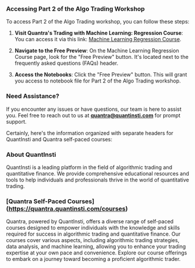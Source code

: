 ### Accessing Part 2 of the Algo Trading Workshop

To access Part 2 of the Algo Trading workshop, you can follow these steps:

1. **Visit Quantra's Trading with Machine Learning: Regression Course**: You can access it via this link: [Machine Learning Regression Course](https://quantra.quantinsti.com/course/trading-with-machine-learning-regression).

2. **Navigate to the Free Preview**: On the Machine Learning Regression Course page, look for the "Free Preview" button. It's located next to the frequently asked questions (FAQs) header.

3. **Access the Notebooks**: Click the "Free Preview" button. This will grant you access to notebook file for Part 2 of the Algo Trading workshop.

### Need Assistance?

If you encounter any issues or have questions, our team is here to assist you. Feel free to reach out to us at **quantra@quantinsti.com** for prompt support.

Certainly, here's the information organized with separate headers for QuantInsti and Quantra self-paced courses:

### About QuantInsti

QuantInsti is a leading platform in the field of algorithmic trading and quantitative finance. We provide comprehensive educational resources and tools to help individuals and professionals thrive in the world of quantitative trading.

### [Quantra Self-Paced Courses] (https://quantra.quantinsti.com/courses)

Quantra, powered by QuantInsti, offers a diverse range of self-paced courses designed to empower individuals with the knowledge and skills required for success in algorithmic trading and quantitative finance. Our courses cover various aspects, including algorithmic trading strategies, data analysis, and machine learning, allowing you to enhance your trading expertise at your own pace and convenience. Explore our course offerings to embark on a journey toward becoming a proficient algorithmic trader.
